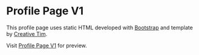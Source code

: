 # Profile Page V1

This profile page uses static HTML developed with [Bootstrap](https://getbootstrap.com) and template by [Creative Tim](https://www.creative-tim.com).

Visit [Profile Page V1](https://rivannurdin.github.io/v1) for preview.


